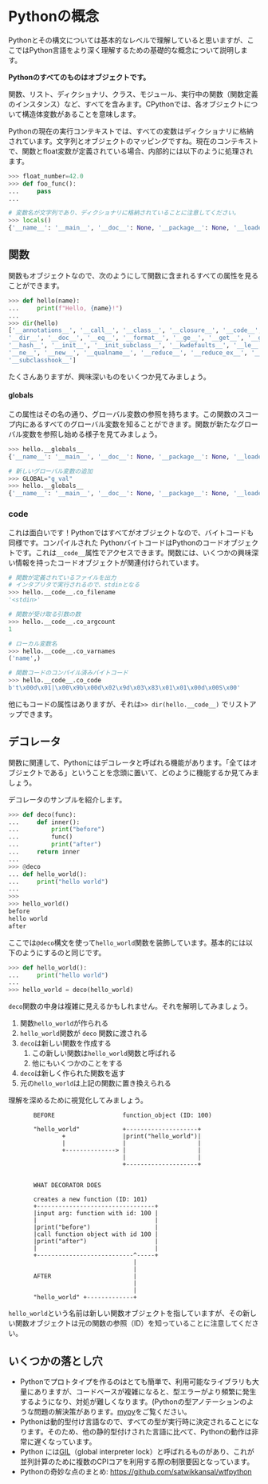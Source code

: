# Pythonの概念

Pythonとその構文については基本的なレベルで理解していると思いますが、ここではPython言語をより深く理解するための基礎的な概念について説明します。

**Pythonのすべてのものはオブジェクトです。**

関数、リスト、ディクショナリ、クラス、モジュール、実行中の関数（関数定義のインスタンス）など、すべてを含みます。CPythonでは、各オブジェクトについて構造体変数があることを意味します。

Pythonの現在の実行コンテキストでは、すべての変数はディクショナリに格納されています。文字列とオブジェクトのマッピングですね。現在のコンテキストで、関数とfloat変数が定義されている場合、内部的には以下のように処理されます。

```python
>>> float_number=42.0
>>> def foo_func():
...     pass
...

# 変数名が文字列であり、ディクショナリに格納されていることに注意してください。
>>> locals()
{'__name__': '__main__', '__doc__': None, '__package__': None, '__loader__': <class '_frozen_importlib.BuiltinImporter'>, '__spec__': None, '__annotations__': {}, '__builtins__': <module 'builtins' (built-in)>, 'float_number': 42.0, 'foo_func': <function foo_func at 0x1055847a0>}
```

## 関数

関数もオブジェクトなので、次のようにして関数に含まれるすべての属性を見ることができます。

```python
>>> def hello(name):
...     print(f"Hello, {name}!")
...
>>> dir(hello)
['__annotations__', '__call__', '__class__', '__closure__', '__code__', '__defaults__', '__delattr__', '__dict__',
'__dir__', '__doc__', '__eq__', '__format__', '__ge__', '__get__', '__getattribute__', '__globals__', '__gt__',
'__hash__', '__init__', '__init_subclass__', '__kwdefaults__', '__le__', '__lt__', '__module__', '__name__',
'__ne__', '__new__', '__qualname__', '__reduce__', '__reduce_ex__', '__repr__', '__setattr__', '__sizeof__', '__str__',
'__subclasshook__']
```

たくさんありますが、興味深いものをいくつか見てみましょう。

#### __globals__

この属性はその名の通り、グローバル変数の参照を持ちます。この関数のスコープ内にあるすべてのグローバル変数を知ることができます。関数が新たなグローバル変数を参照し始める様子を見てみましょう。

```python
>>> hello.__globals__
{'__name__': '__main__', '__doc__': None, '__package__': None, '__loader__': <class '_frozen_importlib.BuiltinImporter'>, '__spec__': None, '__annotations__': {}, '__builtins__': <module 'builtins' (built-in)>, 'hello': <function hello at 0x7fe4e82554c0>}

# 新しいグローバル変数の追加
>>> GLOBAL="g_val"
>>> hello.__globals__
{'__name__': '__main__', '__doc__': None, '__package__': None, '__loader__': <class '_frozen_importlib.BuiltinImporter'>, '__spec__': None, '__annotations__': {}, '__builtins__': <module 'builtins' (built-in)>, 'hello': <function hello at 0x7fe4e82554c0>, 'GLOBAL': 'g_val'}
```

### __code__

これは面白いです！Pythonではすべてがオブジェクトなので、バイトコードも同様です。コンパイルされた PythonバイトコードはPythonのコードオブジェクトです。これは`__code__`属性でアクセスできます。関数には、いくつかの興味深い情報を持ったコードオブジェクトが関連付けられています。

```python
# 関数が定義されているファイルを出力
# インタプリタで実行されるので、stdinとなる
>>> hello.__code__.co_filename
'<stdin>'

# 関数が受け取る引数の数
>>> hello.__code__.co_argcount
1

# ローカル変数名
>>> hello.__code__.co_varnames
('name',)

# 関数コードのコンパイル済みバイトコード
>>> hello.__code__.co_code
b't\x00d\x01|\x00\x9b\x00d\x02\x9d\x03\x83\x01\x01\x00d\x00S\x00'
```

他にもコードの属性はありますが、それは`>> dir(hello.__code__)` でリストアップできます。

## デコレータ

関数に関連して、Pythonにはデコレータと呼ばれる機能があります。「全てはオブジェクトである」ということを念頭に置いて、どのように機能するか見てみましょう。

デコレータのサンプルを紹介します。

```python
>>> def deco(func):
...     def inner():
...         print("before")
...         func()
...         print("after")
...     return inner
...
>>> @deco
... def hello_world():
...     print("hello world")
...
>>>
>>> hello_world()
before
hello world
after
```

ここでは`@deco`構文を使って`hello_world`関数を装飾しています。基本的には以下のようにするのと同じです。

```python
>>> def hello_world():
...     print("hello world")
...
>>> hello_world = deco(hello_world)
```

`deco`関数の中身は複雑に見えるかもしれません。それを解明してみましょう。

1. 関数`hello_world`が作られる
2. `hello_world`関数が `deco` 関数に渡される
3. `deco`は新しい関数を作成する
    1. この新しい関数は`hello_world`関数と呼ばれる
    2. 他にもいくつかのことをする
4. `deco`は新しく作られた関数を返す
5. 元の`hello_world`は上記の関数に置き換えられる

理解を深めるために視覚化してみましょう。

```
       BEFORE                   function_object (ID: 100)

       "hello_world"            +--------------------+
               +                |print("hello_world")|
               |                |                    |
               +--------------> |                    |
                                |                    |
                                +--------------------+


       WHAT DECORATOR DOES

       creates a new function (ID: 101)
       +---------------------------------+
       |input arg: function with id: 100 |
       |                                 |
       |print("before")                  |
       |call function object with id 100 |
       |print("after")                   |
       |                                 |
       +---------------------------^-----+
                                   |
                                   |
       AFTER                       |
                                   |
                                   |
       "hello_world" +-------------+
```

`hello_world`という名前は新しい関数オブジェクトを指していますが、その新しい関数オブジェクトは元の関数の参照（ID）を知っていることに注意してください。

## いくつかの落とし穴

- Pythonでプロトタイプを作るのはとても簡単で、利用可能なライブラリも大量にありますが、コードベースが複雑になると、型エラーがより頻繁に発生するようになり、対処が難しくなります。(Pythonの型アノテーションのような問題の解決策があります。[mypy](http://mypy-lang.org/)をご覧ください。
- Pythonは動的型付け言語なので、すべての型が実行時に決定されることになります。そのため、他の静的型付けされた言語に比べて、Pythonの動作は非常に遅くなっています。
- Python には[GIL](https://www.dabeaz.com/python/UnderstandingGIL.pdf)（global interpreter lock）と呼ばれるものがあり、これが並列計算のために複数のCPIコアを利用する際の制限要因となっています。
- Pythonの奇妙な点のまとめ: https://github.com/satwikkansal/wtfpython
